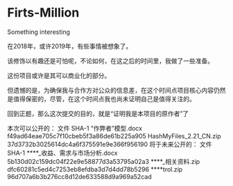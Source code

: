 # Firts-Million
Something interesting

在2018年，或许2019年，有些事情被想象了。

该修饰以有趣还是可怕呢，不论如何，在这之后的时间里，我做了一些准备。

这份项目或许是其可以商业化的部分。

但遗憾的是，为确保我与合作方对公众的信息差，在这个时间点项目核心内容仍然是值得保密的，尽管，在这个时间点我也尚未证明自己是值得关注的。

回到正题，那么这次提交的目的，就是“证明我是本项目的原作者”了

本次可以公开的：
  文件                              SHA-1
  “作弊者”模型.docx                f49ad64eae705c7f10cbeb5f3a86de61b225a905
  HashMyFiles_2.21_CN.zip         37d3732b3025614dc4a6f375591e9e366f956190
将于未来公开的：
  文件                              SHA-1
  ****_收益、需求与市场分析.docx    5b130d02c159dc04f22e9e58877d3a53795a02a3
  ****_相关资料.zip                dfc60281c5ed4c7253eb8efdba3d7d4dd78b5296
  ****trol.zip                    96d707a6b3b276cc8d12de633588d9a969a52cad
